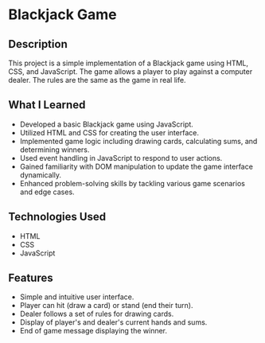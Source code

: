 # Blackjack Game

## Description
This project is a simple implementation of a Blackjack game using HTML, CSS, and JavaScript. The game allows a player to play against a computer dealer. The rules are the same as the game in real life.

## What I Learned
- Developed a basic Blackjack game using JavaScript.
- Utilized HTML and CSS for creating the user interface.
- Implemented game logic including drawing cards, calculating sums, and determining winners.
- Used event handling in JavaScript to respond to user actions.
- Gained familiarity with DOM manipulation to update the game interface dynamically.
- Enhanced problem-solving skills by tackling various game scenarios and edge cases.

## Technologies Used
- HTML
- CSS
- JavaScript

## Features
- Simple and intuitive user interface.
- Player can hit (draw a card) or stand (end their turn).
- Dealer follows a set of rules for drawing cards.
- Display of player's and dealer's current hands and sums.
- End of game message displaying the winner.

